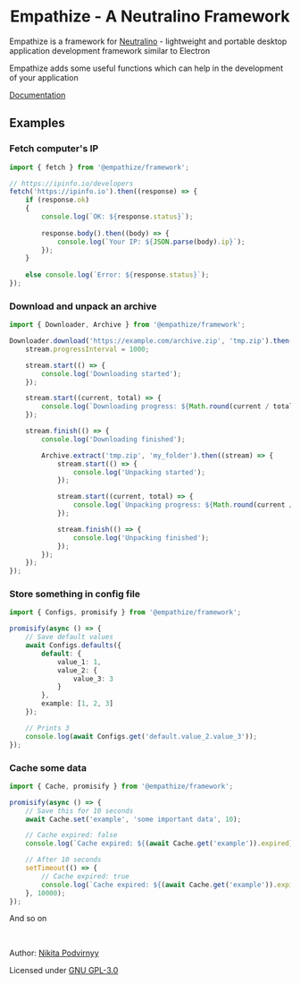 <h1 align="center">Empathize - A Neutralino Framework</h1>

Empathize is a framework for [Neutralino](https://neutralino.js.org) - lightweight and portable desktop application development framework similar to Electron

Empathize adds some useful functions which can help in the development of your application

[Documentation](https://krypt0nn.gitbook.io/empathize)

## Examples

### Fetch computer's IP

```ts
import { fetch } from '@empathize/framework';

// https://ipinfo.io/developers
fetch('https://ipinfo.io').then((response) => {
    if (response.ok)
    {
        console.log(`OK: ${response.status}`);
        
        response.body().then((body) => {
            console.log(`Your IP: ${JSON.parse(body).ip}`);
        });
    }
    
    else console.log(`Error: ${response.status}`);
});
```

### Download and unpack an archive

```ts
import { Downloader, Archive } from '@empathize/framework';

Downloader.download('https://example.com/archive.zip', 'tmp.zip').then((stream) => {
    stream.progressInterval = 1000;

    stream.start(() => {
        console.log('Downloading started');
    });

    stream.start((current, total) => {
        console.log(`Downloading progress: ${Math.round(current / total * 100)}%`);
    });

    stream.finish(() => {
        console.log('Downloading finished');

        Archive.extract('tmp.zip', 'my_folder').then((stream) => {
            stream.start(() => {
                console.log('Unpacking started');
            });

            stream.start((current, total) => {
                console.log(`Unpacking progress: ${Math.round(current / total * 100)}%`);
            });

            stream.finish(() => {
                console.log('Unpacking finished');
            });
        });
    });
});
```

### Store something in config file

```ts
import { Configs, promisify } from '@empathize/framework';

promisify(async () => {
    // Save default values
    await Configs.defaults({
        default: {
            value_1: 1,
            value_2: {
                value_3: 3
            }
        },
        example: [1, 2, 3]
    });

    // Prints 3
    console.log(await Configs.get('default.value_2.value_3'));
});
```

### Cache some data

```ts
import { Cache, promisify } from '@empathize/framework';

promisify(async () => {
    // Save this for 10 seconds
    await Cache.set('example', 'some important data', 10);

    // Cache expired: false
    console.log(`Cache expired: ${(await Cache.get('example')).expired}`);

    // After 10 seconds
    setTimeout(() => {
        // Cache expired: true
        console.log(`Cache expired: ${(await Cache.get('example')).expired}`);
    }, 10000);
});
```

And so on

<br>

Author: [Nikita Podvirnyy](https://vk.com/technomindlp)

Licensed under [GNU GPL-3.0](https://www.gnu.org/licenses/gpl-3.0.en.html)

